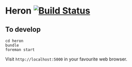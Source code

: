 # Heron [![Build Status](https://travis-ci.org/rey/heron.svg?branch=master)](https://travis-ci.org/rey/heron)

## To develop

```
cd heron
bundle
foreman start
```

Visit `http://localhost:5000` in your favourite web browser.
